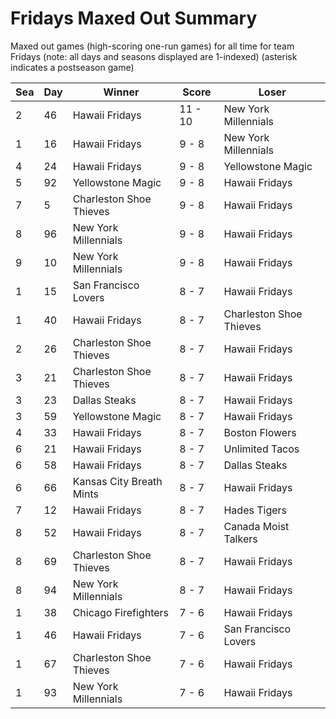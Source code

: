 # Fridays Maxed Out Summary



Maxed out games (high-scoring one-run games) for all time for team Fridays (note: all days and seasons displayed are 1-indexed) (asterisk indicates a postseason game)


| Sea | Day | Winner | Score | Loser | 
| ------ |------ |------ |------ |------ |
| 2 | 46 | Hawaii Fridays | 11 - 10 | New York Millennials | 
| 1 | 16 | Hawaii Fridays | 9 - 8 | New York Millennials | 
| 4 | 24 | Hawaii Fridays | 9 - 8 | Yellowstone Magic | 
| 5 | 92 | Yellowstone Magic | 9 - 8 | Hawaii Fridays | 
| 7 | 5 | Charleston Shoe Thieves | 9 - 8 | Hawaii Fridays | 
| 8 | 96 | New York Millennials | 9 - 8 | Hawaii Fridays | 
| 9 | 10 | New York Millennials | 9 - 8 | Hawaii Fridays | 
| 1 | 15 | San Francisco Lovers | 8 - 7 | Hawaii Fridays | 
| 1 | 40 | Hawaii Fridays | 8 - 7 | Charleston Shoe Thieves | 
| 2 | 26 | Charleston Shoe Thieves | 8 - 7 | Hawaii Fridays | 
| 3 | 21 | Charleston Shoe Thieves | 8 - 7 | Hawaii Fridays | 
| 3 | 23 | Dallas Steaks | 8 - 7 | Hawaii Fridays | 
| 3 | 59 | Yellowstone Magic | 8 - 7 | Hawaii Fridays | 
| 4 | 33 | Hawaii Fridays | 8 - 7 | Boston Flowers | 
| 6 | 21 | Hawaii Fridays | 8 - 7 | Unlimited Tacos | 
| 6 | 58 | Hawaii Fridays | 8 - 7 | Dallas Steaks | 
| 6 | 66 | Kansas City Breath Mints | 8 - 7 | Hawaii Fridays | 
| 7 | 12 | Hawaii Fridays | 8 - 7 | Hades Tigers | 
| 8 | 52 | Hawaii Fridays | 8 - 7 | Canada Moist Talkers | 
| 8 | 69 | Charleston Shoe Thieves | 8 - 7 | Hawaii Fridays | 
| 8 | 94 | New York Millennials | 8 - 7 | Hawaii Fridays | 
| 1 | 38 | Chicago Firefighters | 7 - 6 | Hawaii Fridays | 
| 1 | 46 | Hawaii Fridays | 7 - 6 | San Francisco Lovers | 
| 1 | 67 | Charleston Shoe Thieves | 7 - 6 | Hawaii Fridays | 
| 1 | 93 | New York Millennials | 7 - 6 | Hawaii Fridays | 


